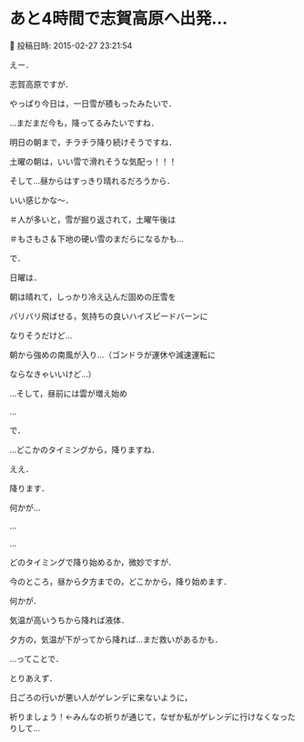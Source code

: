 # あと4時間で志賀高原へ出発…

📅 投稿日時: 2015-02-27 23:21:54

えー．


志賀高原ですが．


やっぱり今日は，一日雪が積もったみたいで．


…まだまだ今も，降ってるみたいですね．


明日の朝まで，チラチラ降り続けそうですね．


土曜の朝は，いい雪で滑れそうな気配っ！！！


そして…昼からはすっきり晴れるだろうから．


いい感じかな～．


＃人が多いと，雪が掘り返されて，土曜午後は


＃もさもさ＆下地の硬い雪のまだらになるかも…





で．


日曜は．


朝は晴れて，しっかり冷え込んだ固めの圧雪を


バリバリ飛ばせる，気持ちの良いハイスピードバーンに


なりそうだけど…


朝から強めの南風が入り…（ゴンドラが運休や減速運転に


ならなきゃいいけど…）


…そして，昼前には雲が増え始め


…





で．


…どこかのタイミングから，降りますね．


ええ．


降ります．


何かが…


…


…


どのタイミングで降り始めるか，微妙ですが．


今のところ，昼から夕方までの，どこかから，降り始めます．


何かが．





気温が高いうちから降れば液体．


夕方の，気温が下がってから降れば…まだ救いがあるかも．





…ってことで．


とりあえず．


日ごろの行いが悪い人がゲレンデに来ないように，


祈りましょう！←みんなの祈りが通じて，なぜか私がゲレンデに行けなくなったりして…
